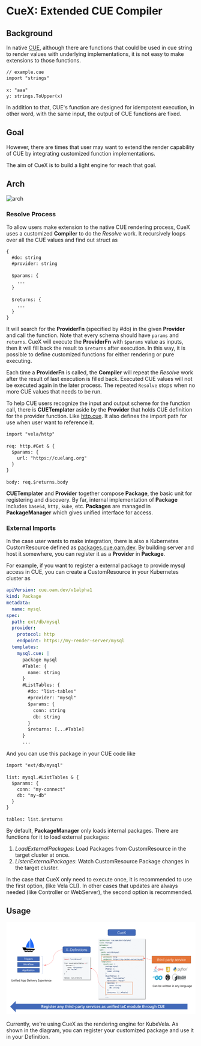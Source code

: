 # CueX: Extended CUE Compiler

## Background

In native [CUE](https://cuelang.org/), although there are functions that could be used in cue string to render values with underlying implementations, it is not easy to make extensions to those functions.

```cue
// example.cue
import "strings"

x: "aaa"
y: strings.ToUpper(x)
```

In addition to that, CUE's function are designed for idempotent execution, in other word, with the same input, the output of CUE functions are fixed.

## Goal

However, there are times that user may want to extend the render capability of CUE by integrating customized function implementations. 

The aim of CueX is to build a light engine for reach that goal.

## Arch

![arch](../../hack/cuex-arch.jpg)

### Resolve Process

To allow users make extension to the native CUE rendering process, CueX uses a customized **Compiler** to do the *Resolve* work. It recursively loops over all the CUE values and find out struct as
```cue
{
  #do: string
  #provider: string

  $params: {
    ...
  }

  $returns: {
    ...
  }
}
```

It will search for the **ProviderFn** (specified by #do) in the given **Provider** and call the function. Note that every schema should have `params` and `returns`. CueX will execute the **ProviderFn** with `$params` value as inputs, then it will fill back the result to `$returns` after execution. In this way, it is possible to define customized functions for either rendering or pure executing.

Each time a **ProviderFn** is called, the **Compiler** will repeat the *Resolve* work after the result of last execution is filled back. Executed CUE values will not be executed again in the later process. The repeated `Resolve` stops when no more CUE values that needs to be run.

To help CUE users recognize the input and output scheme for the function call, there is **CUETemplater** aside by the **Provider** that holds CUE definition for the provider function. Like [http.cue](./providers/http/http.cue). It also defines the import path for use when user want to reference it.

```cue
import "vela/http"

req: http.#Get & {
  $params: {
    url: "https://cuelang.org"
  }
}

body: req.$returns.body
```

**CUETemplater** and **Provider** together compose **Package**, the basic unit for registering and discovery. By far, internal implementation of **Package** includes `base64`, `http`, `kube`, etc. **Packages** are managed in **PackageManager** which gives unified interface for access.

### External Imports

In the case user wants to make integration, there is also a Kubernetes CustomResource defined as [packages.cue.oam.dev](../../crds/cuex.oam.dev_packages.yaml). By building server and host it somewhere, you can register it as a **Provider** in **Package**.

For example, if you want to register a external package to provide mysql access in CUE, you can create a CustomResource in your Kubernetes cluster as

```yaml
apiVersion: cue.oam.dev/v1alpha1
kind: Package
metadata:
  name: mysql
spec:
  path: ext/db/mysql
  provider:
    protocol: http
    endpoint: https://my-render-server/mysql
  templates:
    mysql.cue: |
      package mysql
      #Table: {
        name: string
      }
      #ListTables: {
        #do: "list-tables"
        #provider: "mysql"
        $params: {
          conn: string
          db: string
        }
        $returns: [...#Table]
      }
      ...
```

And you can use this package in your CUE code like

```cue
import "ext/db/mysql"

list: mysql.#ListTables & {
  $params: {
    conn: "my-connect"
    db: "my-db"
  }
}

tables: list.$returns
```

By default, **PackageManager** only loads internal packages. There are functions for it to load external packages:
1. *LoadExternalPackages*: Load Packages from CustomResource in the target cluster at once.
2. *ListenExternalPackages*: Watch CustomResource Package changes in the target cluster.

In the case that CueX only need to execute once, it is recommended to use the first option, (like Vela CLI). In other cases that updates are always needed (like Controller or WebServer), the second option is recommended.

## Usage

![usage](../../hack/cuex-usage.png)

Currently, we're using CueX as the rendering engine for KubeVela. As shown in the diagram, you can register your customized package and use it in your Definition.
